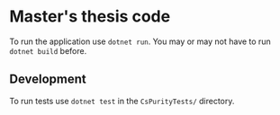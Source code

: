 # Master's thesis code

To run the application use `dotnet run`. You may or may not have to run `dotnet build` before.

## Development

To run tests use `dotnet test` in the `CsPurityTests/` directory.
